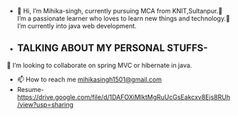 - 👋 Hi, I’m Mihika-singh, currently pursuing MCA from KNIT,Sultanpur.👀 I’m a passionate learner who loves to learn new things and technology.🌱 I’m currently into  java web development.
- <h2>TALKING ABOUT MY PERSONAL STUFFS-</h2>
💞️ I’m looking to collaborate on spring MVC or hibernate in java.
- 📫 How to reach me mihikasingh1501@gmail.com
- Resume- https://drive.google.com/file/d/1DAFOXiMIktMgRuUcGsEakcxv8Ejs8RUh/view?usp=sharing
<!---
Mihika-singh/Mihika-singh is a ✨ special ✨ repository because its `README.md` (this file) appears on your GitHub profile.
You can click the Preview link to take a look at your changes.
--->
